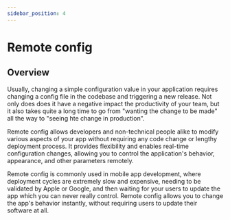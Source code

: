 ```yaml
---
sidebar_position: 4
---
```


# Remote config

## Overview

Usually, changing a simple configuration value in your application requires changing a config file in the codebase and triggering a new release. Not only does does it have a negative impact the productivity of your team, but it also takes quite a long time to go from "wanting the change to be made" all the way to "seeing hte change in production".

Remote config allows developers and non-technical people alike to modify various aspects of your app without requiring any code change or lengthy deployment process. It provides flexibility and enables real-time configuration changes, allowing you to control the application's behavior, appearance, and other parameters remotely.


Remote config is commonly used in mobile app development, where deployment cycles are extremely slow and expensive, needing to be validated by Apple or Google, and then waiting for your users to update the app which you can never really control. Remote config allows you to change the app's behavior instantly, without requiring users to update their software at all.